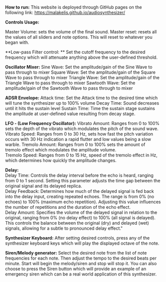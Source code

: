 **How to run:**
This website is deployed through GitHub pages on the following link: https://malakelis.github.io/audiosynthesizer/


**Controls Usage:**

Master Volume: sets the volume of the final sound.
Master reset: resets all the values of all sliders and note options. This will reset to whatever you began with.

**Low-pass Filter control: **
Set the cutoff frequency to the desired frequency which will attenuate anything above the user-defined threshold.

**Oscillator Mixer:**
Sine Wave: Set the amplitude/gain of the Sine Wave to pass through to mixer
Square Wave: Set the amplitude/gain of the Square Wave to pass through to mixer
Triangle Wave: Set the amplitude/gain of the Triangle Wave to pass through to mixer
Sawtooth Wave: Set the amplitude/gain of the Sawtooth Wave to pass through to mixer

**ADSR Envelope:**
Attack time: Set the Attack time to the desired time which will tune the synthesizer up to 100% volume
Decay Time: Sound decreases until it hits the sustain level
Sustain Time: Time the sustain stage sustains the amplitude at user-defined value resulting from decay stage.

**LFO - (Low Frequency Oscillator):**
Vibrato Amount: Ranges from 0 to 100% sets the depth of the vibrato which modulates the pitch of the sound wave.
Vibrato Speed: Ranges from 0 to 30 Hz, sets how fast the pitch variation occurs with 30 Hz indication a rapid flutter and low values being a slow warble.
Tremolo Amount: Ranges from 0 to 100% sets the amount of tremolo effect which modulates the amplitude volume. \
Tremolo Speed: Ranges from 0 to 15 Hz, speed of the tremolo effect in Hz, which determines how quickly the amplitude changes.

**Delay:** \
Delay Time: Controls the delay interval before the echo is heard, ranging from 0 to 1 second. Setting this parameter adjusts the time gap between the original signal and its delayed replica. \
Delay Feedback: Determines how much of the delayed signal is fed back into the delay input, creating repeated echoes. The range is from 0% (no echoes) to 100% (maximum echo repetition). Adjusting this value influences the number of repetitions and the duration of the echo effect. \
Delay Amount: Specifies the volume of the delayed signal in relation to the original, ranging from 0% (no delay effect) to 100% (all signal is delayed). This controls the balance between the original (dry) and delayed (wet) signals, allowing for a subtle to pronounced delay effect."

**Synthesizer Keyboard:**
After setting desired controls, press any of the synthesizer keyboard keys which will play the displayed octave of the note.

**Siren/Melody generator:**
Select the desired note from the list of note frequencies for each note.
Then adjust the tempo to the desired beats per minute.
Start will begin the melody/siren and stop will stop it.
You can also choose to press the Siren button which will provide an example of an emergency siren which can be a real world application of this synthesizer.